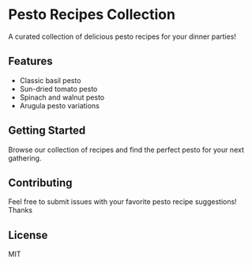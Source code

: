 # Pesto Recipes Collection

A curated collection of delicious pesto recipes for your dinner parties!

## Features
- Classic basil pesto
- Sun-dried tomato pesto
- Spinach and walnut pesto
- Arugula pesto variations

## Getting Started
Browse our collection of recipes and find the perfect pesto for your next gathering.

## Contributing
Feel free to submit issues with your favorite pesto recipe suggestions! Thanks

## License
MIT
